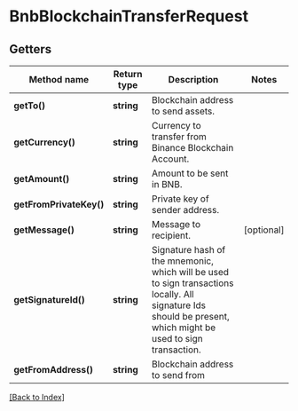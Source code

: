 # BnbBlockchainTransferRequest

## Getters

Method name | Return type | Description | Notes
------------ | ------------- | ------------- | -------------
**getTo()** | **string** | Blockchain address to send assets. |
**getCurrency()** | **string** | Currency to transfer from Binance Blockchain Account. |
**getAmount()** | **string** | Amount to be sent in BNB. |
**getFromPrivateKey()** | **string** | Private key of sender address. |
**getMessage()** | **string** | Message to recipient. | [optional]
**getSignatureId()** | **string** | Signature hash of the mnemonic, which will be used to sign transactions locally. All signature Ids should be present, which might be used to sign transaction. |
**getFromAddress()** | **string** | Blockchain address to send from |

[[Back to Index]](../index.md)
